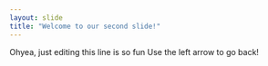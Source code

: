 ```yaml
---
layout: slide
title: "Welcome to our second slide!"
---
```

Ohyea, just editing this line is so fun
Use the left arrow to go back!
